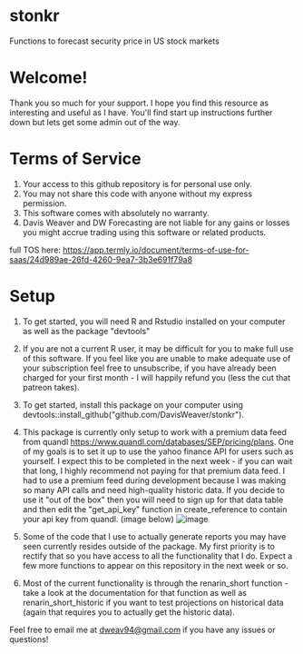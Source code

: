 # stonkr
Functions to forecast security price in US stock markets

# Welcome! 

Thank you so much for your support. I hope you find this resource as interesting and useful as I have. You'll find start up instructions further down but lets get some admin out of the way.

# Terms of Service

1. Your access to this github repository is for personal use only. 
2. You may not share this code with anyone without my express permission. 
3. This software comes with absolutely no warranty.
4. Davis Weaver and DW Forecasting are not liable for any gains or losses you might accrue trading using this software or related products. 

full TOS here: https://app.termly.io/document/terms-of-use-for-saas/24d989ae-26fd-4260-9ea7-3b3e691f79a8

# Setup

1. To get started, you will need R and Rstudio installed on your computer as well as the package "devtools"
2. If you are not a current R user, it may be difficult for you to make full use of this software. If you feel like you are unable to make adequate use of your subscription feel free to unsubscribe, if you have already been charged for your first month - I will happily refund you (less the cut that patreon takes).
3. To get started, install this package on your computer using devtools::install_github("github.com/DavisWeaver/stonkr"). 

2. This package is currently only setup to work with a premium data feed from quandl https://www.quandl.com/databases/SEP/pricing/plans. 
One of my goals is to set it up to use the yahoo finance API for users such as yourself. I expect this to be completed in the next week  - if you can wait that long, I highly recommend not paying for that premium data feed.
I had to use a premium feed during development because I was making so many API calls and need high-quality historic data. 
If you decide to use it "out of the box" then you will need to sign up for that data table and then edit the "get_api_key" function in create_reference to contain your api key from quandl. (image below) 
![image](https://user-images.githubusercontent.com/20169425/109398121-aaf7d500-7908-11eb-8fd6-a227c138483d.png)


3. Some of the code that I use to actually generate reports you may have seen currently resides outside of the package. My first priority is to rectify that so you have access to all the functionality that I do. Expect a few more functions to appear on this repository in the next week or so. 

4. Most of the current functionality is through the renarin_short function - take a look at the documentation for that function as well as renarin_short_historic if you want to test projections on historical data (again that requires you to actually get the historic data).

Feel free to email me at dweav94@gmail.com if you have any issues or questions!
